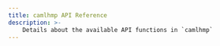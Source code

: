 ```yaml
---
title: camlhmp API Reference
description: >-
    Details about the available API functions in `camlhmp`
---
```

